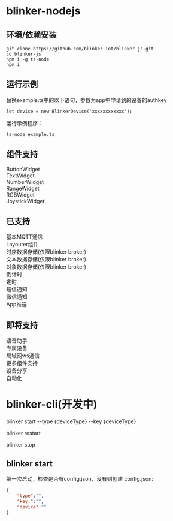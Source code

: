 # blinker-nodejs

## 环境/依赖安装  
```
git clone https://github.com/blinker-iot/blinker-js.git
cd blinker-js
npm i -g ts-node
npm i
```

## 运行示例  

替换example.ts中的以下语句，参数为app中申请到的设备的authkey  
```
let device = new BlinkerDevice('xxxxxxxxxxxx');
```
运行示例程序：  
```
ts-node example.ts
```

## 组件支持  
ButtonWidget  
TextWidget  
NumberWidget  
RangeWidget  
RGBWidget  
JoystickWidget  

## 已支持  
基本MQTT通信  
Layouter组件  
时序数据存储(仅限blinker broker)    
文本数据存储(仅限blinker broker)    
对象数据存储(仅限blinker broker)  
倒计时  
定时  
短信通知  
微信通知  
App推送  

## 即将支持  
语音助手  
专属设备  
局域网ws通信  
更多组件支持  
设备分享  
自动化  


# blinker-cli(开发中)  

blinker start --type {deviceType} --key {deviceType}  

blinker restart

blinker stop

## blinker start  

第一次启动，检查是否有config.json，没有则创建
config.json:

``` json
{
    "type":"",
    "key:":"",
    "device":""
}
```
